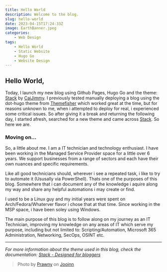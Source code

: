 ```yaml
---
title: Hello World
description: Welcome to the blog.
slug: hello-world
date: 2023-04-15T17:24:33Z
image: EarthBanner.jpeg
categories:
    - Web Design
tags:
    - Hello World
    - Static Website
    - Hugo Go
    - Website Design
---
```


## Hello World,
 
Today, I launch my new blog using Github Pages, Hugo Go and the theme: [Stack](https://github.com/CaiJimmy/hugo-theme-stack) by [CaiJimmy](https://github.com/CaiJimmy/). I previously tested manually deploying a blog using the dot-hugo theme from [Themefisher](https://github.com/themefisher/) which worked great at the time, but for reasons unknown to me, when i attempted to deploy for real, i experienced some critical issues. So after giving it a break and returning the following day, I started afresh, searched for a new theme and came across [Stack](https://github.com/CaiJimmy/hugo-theme-stack). So here we are. 

### Moving on...

So, a little about me. I am a IT technician and technology enthusiast. I have been working in the Managed Service Provider space for a little over 6 years. We support businesses from a range of sectors and each have their own nuances and specific requirements.

Like all good technicians should, wherever i see a repeated task, i like to try to automate it (Ususally via PowerShell). Thats one of the purposes of this blog. Somewhere that i can document any of the knowledge i aquire along my way and share any helpful automations i may create or find.

I used to be a Linux guy and my initial years were spent on Arch/Fedora/Whaterver flavor i chose that at that time. Since working in the MSP space, i have been soley using Windows. 

The main purpose of this blog is to follow along on my journey as an IT Technician, improving my knowledge on any areas of IT which serve my purpose, including but not limited to: Scripting/Automation, Microsoft 365 Administration, Networking, SecOps, OSINT etc.  

---

_For more information about the theme used in this blog, check the documentation: [Stack - Designed for bloggers](https://docs.stack.jimmycai.com/)_

> Photo by [Prawny](https://jooinn.com/world-globe-banner.html) on [Jooinn](https://jooinn.com/world-globe-banner.html)
